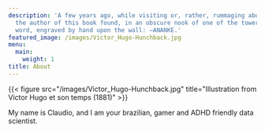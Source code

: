 ```yaml
---
description: 'A few years ago, while visiting or, rather, rummaging about Notre-Dame,
  the author of this book found, in an obscure nook of one of the towers, the following
  word, engraved by hand upon the wall: —ANANKE.'
featured_image: /images/Victor_Hugo-Hunchback.jpg
menu:
  main:
    weight: 1
title: About
---
```

{{< figure src="/images/Victor_Hugo-Hunchback.jpg" title="Illustration from Victor Hugo et son temps (1881)" >}}

My name is Claudio, and I am your brazilian, gamer and ADHD friendly data scientist.
